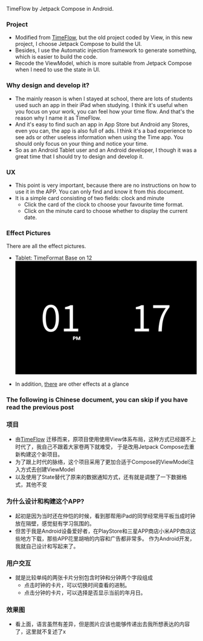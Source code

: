 TimeFlow by Jetpack Compose in Android.

### Project

- Modified from [TimeFlow](https://github.com/DIPENG-XU/TimeFlow), but the old project coded by
  View, in this new project, I choose Jetpack Compose to build the UI.
- Besides, I use the Automatic injection framework to generate something, which is easier to build
  the code.
- Recode the ViewModel, which is more suitable from Jetpack Compose when I need to use the state in
  UI.

### Why design and develop it?

- The mainly reason is when I stayed at school, there are lots of students used such an app in their
  iPad when studying. I think it's useful when you focus on your work, you can feel how your time
  flow. And that's the reason why I name it as TimeFlow.
- And it's easy to find such an app in App Store but Android any Stores, even you can, the app is
  also full of ads.
  I think it's a bad experience to see ads or other useless information when using the Time app.
  You should only focus on your thing and notice your time.
- So as an Android Tablet user and an Android developer, I though it was a great time that I should
  try to design and develop it.

### UX

- This point is very important, because there are no instructions on how to use it in the APP.
  You can only find and know it from this document.
- It is a simple card consisting of two fields: clock and minute
    - Click the card of the clock to choose your favourite time format.
    - Click on the minute card to choose whether to display the current date.

### Effect Pictures

There are all the effect pictures.
- Tablet: TimeFormat Base on 12
![IMAGE1](show_img/img1.png)

- In addition, [there](show_img) are other effects at a glance

### The following is Chinese document, you can skip if you have read the previous post ###

### 项目

- 由[TimeFlow](https://github.com/DIPENG-XU/TimeFlow)
  迁移而来，原项目使用使用View体系布局，这种方式已经跟不上时代了，我自己不跟着大家卷两下就难受，
  于是改用Jetpack Compose去重新构建这个新项目。
- 为了跟上时代的脉络，这个项目采用了更加合适于Compose的ViewModel注入方式去创建ViewModel
- 以及使用了State替代了原来的数据通知方式，还有就是调整了一下数据格式，其他不变

### 为什么设计和构建这个APP?

- 起初是因为当时还在仲恺的时候，看到那帮用iPad的同学经常用平板当成时钟放在隔壁，感觉挺有学习氛围的。
- 但苦于我是Android设备爱好者，在PlayStore和三星APP商店小米APP商店这些地方下载，那些APP花里胡哨的内容和广告都非常多。
  作为Android开发，我就自己设计和写起来了。

### 用户交互

- 就是比较单纯的两张卡片分别包含时钟和分钟两个字段组成
    - 点击时钟的卡片，可以切换时间查看的进制。
    - 点击分钟的卡片，可以选择是否显示当前的年月日。

### 效果图

- 看上面，语言虽然有差异，但是图片应该也能够传递出去我所想表达的内容了，这里就不复述了x